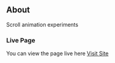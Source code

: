 ## About

Scroll animation experiments

### Live Page

You can view the page live here
[Visit Site](https://smooth-scroll-a.vercel.app/)
